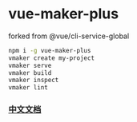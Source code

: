 # vue-maker-plus

forked from @vue/cli-service-global   

```bash
npm i -g vue-maker-plus
vmaker create my-project
vmaker serve
vmaker build
vmaker inspect
vmaker lint
```

### [中文文档](https://github.com/hm496/vue-maker-plus/blob/master/README.zh-CN.md)
